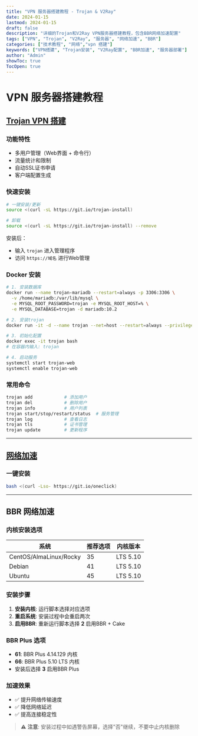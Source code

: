 ```yaml
---
title: "VPN 服务器搭建教程 - Trojan & V2Ray"
date: 2024-01-15
lastmod: 2024-01-15
draft: false
description: "详细的Trojan和V2Ray VPN服务器搭建教程，包含BBR网络加速配置"
tags: ["VPN", "Trojan", "V2Ray", "服务器", "网络加速", "BBR"]
categories: ["技术教程", "网络","vpn 搭建"]
keywords: ["VPN搭建", "Trojan安装", "V2Ray配置", "BBR加速", "服务器部署"]
author: "Admin"
showToc: true
TocOpen: true
---
```

# VPN 服务器搭建教程

## [Trojan VPN 搭建](https://github.com/Jrohy/trojan)

### 功能特性

- 多用户管理（Web界面 + 命令行）
- 流量统计和限制
- 自动SSL证书申请
- 客户端配置生成

### 快速安装

```bash
# 一键安装/更新
source <(curl -sL https://git.io/trojan-install)

# 卸载
source <(curl -sL https://git.io/trojan-install) --remove
```

安装后：

- 输入 `trojan` 进入管理程序
- 访问 `https://域名` 进行Web管理

### Docker 安装

```bash
# 1. 安装数据库
docker run --name trojan-mariadb --restart=always -p 3306:3306 \
  -v /home/mariadb:/var/lib/mysql \
  -e MYSQL_ROOT_PASSWORD=trojan -e MYSQL_ROOT_HOST=% \
  -e MYSQL_DATABASE=trojan -d mariadb:10.2

# 2. 安装trojan
docker run -it -d --name trojan --net=host --restart=always --privileged jrohy/trojan init

# 3. 初始化配置
docker exec -it trojan bash
# 在容器内输入: trojan

# 4. 启动服务
systemctl start trojan-web
systemctl enable trojan-web
```

### 常用命令

```bash
trojan add            # 添加用户
trojan del            # 删除用户
trojan info           # 用户列表
trojan start/stop/restart/status  # 服务管理
trojan log            # 查看日志
trojan tls            # 证书管理
trojan update         # 更新程序
```

---

## [网络加速](https://github.com/jinwyp/one_click_script)

### 一键安装

```bash
bash <(curl -Lso- https://git.io/oneclick)
```

---

## BBR 网络加速

### 内核安装选项


| 系统                   | 推荐选项 | 内核版本 |
| ------------------------ | ---------- | ---------- |
| CentOS/AlmaLinux/Rocky | 35       | LTS 5.10 |
| Debian                 | 41       | LTS 5.10 |
| Ubuntu                 | 45       | LTS 5.10 |

### 安装步骤

1. **安装内核**: 运行脚本选择对应选项
2. **重启系统**: 安装过程中会重启两次
3. **启用BBR**: 重新运行脚本选择 **2** 启用BBR + Cake

### BBR Plus 选项

- **61**: BBR Plus 4.14.129 内核
- **66**: BBR Plus 5.10 LTS 内核
- 安装后选择 **3** 启用BBR Plus

### 加速效果

- ✅ 提升网络传输速度
- ✅ 降低网络延迟
- ✅ 提高连接稳定性

> ⚠️ **注意**: 安装过程中如遇警告屏幕，选择"否"继续，不要中止内核删除
